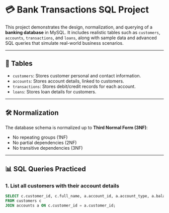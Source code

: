 # 💳 Bank Transactions SQL Project

This project demonstrates the design, normalization, and querying of a **banking database** in MySQL. It includes realistic tables such as `customers`, `accounts`, `transactions`, and `loans`, along with sample data and advanced SQL queries that simulate real-world business scenarios.

---

## 📁 Tables

- `customers`: Stores customer personal and contact information.
- `accounts`: Stores account details, linked to customers.
- `transactions`: Stores debit/credit records for each account.
- `loans`: Stores loan details for customers.

---

## 🛠️ Normalization

The database schema is normalized up to **Third Normal Form (3NF)**:
- No repeating groups (1NF)
- No partial dependencies (2NF)
- No transitive dependencies (3NF)

---

## 📊 SQL Queries Practiced

### 1. List all customers with their account details
```sql
SELECT c.customer_id, c.full_name, a.account_id, a.account_type, a.balance
FROM customers c
JOIN accounts a ON c.customer_id = a.customer_id;
